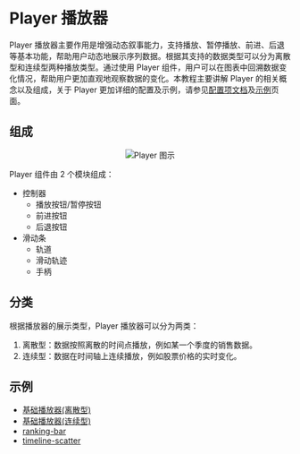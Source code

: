 # Player 播放器

Player 播放器主要作用是增强动态叙事能力，支持播放、暂停播放、前进、后退等基本功能，帮助用户动态地展示序列数据。根据其支持的数据类型可以分为离散型和连续型两种播放类型。通过使用 Player 组件，用户可以在图表中回溯数据变化情况，帮助用户更加直观地观察数据的变化。本教程主要讲解 Player 的相关概念以及组成，关于 Player 更加详细的配置及示例，请参见[配置项文档](../../../option)及[示例](../../../example)页面。

## 组成

<div style="text-align: center;">
  <img src="https://lf9-dp-fe-cms-tos.byteorg.com/obj/bit-cloud/eb08aeafba39ab34c8a08c618.png" alt="Player 图示">
</div>

Player 组件由 2 个模块组成：

- 控制器
  - 播放按钮/暂停按钮
  - 前进按钮
  - 后退按钮
- 滑动条
  - 轨道
  - 滑动轨迹
  - 手柄

## 分类

根据播放器的展示类型，Player 播放器可以分为两类：

1.  离散型：数据按照离散的时间点播放，例如某一个季度的销售数据。
2.  连续型：数据在时间轴上连续播放，例如股票价格的实时变化。

## 示例

- [基础播放器(离散型)](../../../demo/player/basic-player)
- [基础播放器(连续型)](../../../demo/player/continuous-player)
- [ranking-bar](../../../demo/player/ranking-bar)
- [timeline-scatter](../../../demo/player/timeline-scatter)
